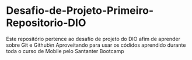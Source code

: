 # Desafio-de-Projeto-Primeiro-Repositorio-DIO
Este repositório pertence ao desafio de projeto do DIO afim de aprender sobre Git e Github\n
Aproveitando para usar os códidos aprendido durante toda o curso de Mobile pelo Santanter Bootcamp
